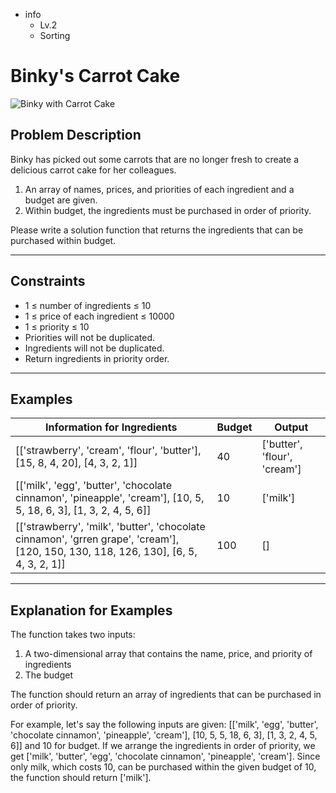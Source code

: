 - info
    - Lv.2
    - Sorting

# Binky's Carrot Cake
![Binky with Carrot Cake](./20_1.webp)

## Problem Description
Binky has picked out some carrots that are no longer fresh to create a delicious carrot cake for her colleagues.

1. An array of names, prices, and priorities of each ingredient and a budget are given.
2. Within budget, the ingredients must be purchased in order of priority.

Please write a solution function that returns the ingredients that can be purchased within budget.

---

## Constraints

- 1 ≤ number of ingredients ≤ 10 
- 1 ≤ price of each ingredient ≤ 10000 
- 1 ≤ priority ≤ 10 
- Priorities will not be duplicated. 
- Ingredients will not be duplicated.
- Return ingredients in priority order.

---

## Examples

| Information for Ingredients | Budget | Output  |
|-------------------- |---- | ----- |
| [['strawberry', 'cream', 'flour', 'butter'], [15, 8, 4, 20], [4, 3, 2, 1]] | 40 | ['butter', 'flour', 'cream'] |
| [['milk', 'egg', 'butter', 'chocolate cinnamon', 'pineapple', 'cream'], [10, 5, 5, 18, 6, 3], [1, 3, 2, 4, 5, 6]] | 10 | ['milk'] |
| [['strawberry', 'milk', 'butter', 'chocolate cinnamon', 'grren grape', 'cream'], [120, 150, 130, 118, 126, 130], [6, 5, 4, 3, 2, 1]] | 100 | [] |

---

## Explanation for Examples

The function takes two inputs: 
1. A two-dimensional array that contains the name, price, and priority of ingredients
2. The budget

The function should return an array of ingredients that can be purchased in order of priority.

For example, let's say the following inputs are given: [['milk', 'egg', 'butter', 'chocolate cinnamon', 'pineapple', 'cream'], [10, 5, 5, 18, 6, 3], [1, 3, 2, 4, 5, 6]] and 10 for budget. If we arrange the ingredients in order of priority, we get ['milk', 'butter', 'egg', 'chocolate cinnamon', 'pineapple', 'cream']. Since only milk, which costs 10, can be purchased within the given budget of 10, the function should return ['milk'].